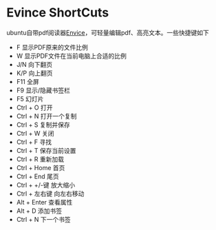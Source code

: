 # Evince ShortCuts
ubuntu自带pdf阅读器[Envice](https://wiki.gnome.org/Apps/Evince)，可轻量编辑pdf、高亮文本。一些快捷键如下
- F 显示PDF原来的文件比例
- W 显示PDF文件在当前电脑上合适的比例
- J/N 向下翻页
- K/P 向上翻页
- F11 全屏
- F9 显示/隐藏书签栏
- F5 幻灯片
- Ctrl + O 打开
- Ctrl + N 打开一个复制
- Ctrl + S 复制并保存
- Ctrl + W 关闭
- Ctrl + F 寻找
- Ctrl + T 保存当前设置
- Ctrl + R 重新加载
- Ctrl + Home 首页
- Ctrl + End 尾页
- Ctrl + +/-键 放大缩小
- Ctrl + 左右键 向左右移动
- Alt + Enter 查看属性
- Alt + D 添加书签
- Ctrl + N 下一个书签
